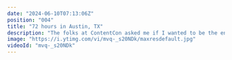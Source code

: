 ```yaml
---
date: "2024-06-10T07:13:06Z"
position: "004"
title: "72 hours in Austin, TX"
description: "The folks at ContentCon asked me if I wanted to be the entertainment and open their annual conference with my Alive & Kicking guitar talk. Austin, Texas was awesome. Thanks for having me!\n\nFollow me here:\nWebsite: https://timbenniks.dev\nTwitter: https://twitter.com/timbenniks\nGithub: https://github.com/timbenniks"
image: "https://i.ytimg.com/vi/mvq-_s20NDk/maxresdefault.jpg"
videoId: "mvq-_s20NDk"
---
```


